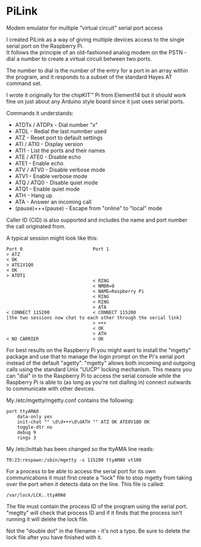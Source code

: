 # PiLink
Modem emulator for multiple "virtual circuit" serial port access

I created PiLink as a way of giving multiple devices access to the single serial port on the Raspberry Pi.  
It follows the principle of an old-fashioned analog modem on the PSTN - dial a number to create a virtual circuit
between two ports.

The number to dial is the number of the entry for a port in an array within the program, and it responds to a subset
of the standard Hayes AT command set.

I wrote it originally for the chipKIT™ Pi from Element14 but it should work fine on just about any Arduino
style board since it just uses serial ports.

Commands it understands:

* ATDTx / ATDPx - Dial number "x"
* ATDL - Redial the last numnber used
* ATZ - Reset port to default settings
* ATI / ATI0 - Display version
* ATI1 - List the ports and their names
* ATE / ATE0 - Disable echo
* ATE1 - Enable echo
* ATV / ATV0 - Disable verbose mode
* ATV1 - Enable verbose mode
* ATQ / ATQ0 - Disable quiet mode
* ATQ1 - Enable quiet mode
* ATH - Hang up
* ATA - Answer an incoming call
* (pause)+++(pause) - Escape from "online" to "local" mode

Caller ID (CID) is also supported and includes the name and port number the call originated from.

A typical session might look like this:

    Port 0                          Port 1
    > ATZ
    < OK
    > ATE1V1Q0
    < OK
    > ATDT1
                                    < RING
                                    < NMBR=0
                                    < NAME=Raspberry Pi
                                    < RING
                                    < RING
                                    > ATA
    < CONNECT 115200                < CONNECT 115200
    [the two sessions now chat to each other through the serial link]
                                    > +++
                                    < OK
                                    > ATH
    < NO CARRIER                    < OK
    
For best results on the Raspberry Pi you might want to install the "mgetty" package and use that to manage the
login prompt on the Pi's serial port instead of the default "agetty".  "mgetty" allows both incoming and outgoing
calls using the standard Unix "UUCP" locking mechanism.  This means you can "dial" in to the Raspberry Pi to access
the serial console while the Raspberry Pi is able to (as long as you're not dialling in) connect outwards to
communicate with other devices.

My /etc/mgetty/mgetty.conf contains the following:

    port ttyAMA0
        data-only yes
        init-chat "" \d\d+++\d\dATH "" ATZ OK ATE0V1Q0 OK
        toggle-dtr no
        debug 9
        rings 3

My /etc/inittab has been changed so the ttyAMA line reads:

    T0:23:respawn:/sbin/mgetty -s 115200 ttyAMA0 vt100

For a process to be able to access the serial port for its own communications it must first create a "lock" file
to stop mgetty from taking over the port when it detects data on the line.  This file is called:

    /var/lock/LCK..ttyAMA0
    
The file must contain the process ID of the program using the serial port.  "megtty" will check that process ID and
if it finds that the process isn't running it will delete the lock file.

Not the "double dot" in the filename - it's not a typo.  Be sure to delete the lock file after you have finished with
it.
